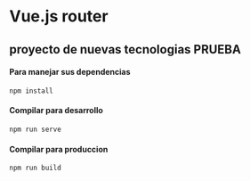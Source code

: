 # Vue.js router
## proyecto de nuevas tecnologias PRUEBA

#### Para manejar sus dependencias
```
npm install
```
#### Compilar para desarrollo
```
npm run serve
```

#### Compilar para produccion
```
npm run build
```



